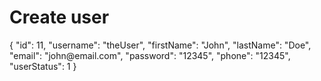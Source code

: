 # Create user

<!--Specify request and response samples manually. 
You can add the sample inside the <sample> element or include it from a file using the 'src' attribute.-->

<api-endpoint openapi-path="./../openapi.yaml" endpoint="/user" method="post">

<request>

<sample src="examples.json" include-lines="1-10"/>

</request>

<response type="default">

<sample>
    {
      "id": 11,
      "username": "theUser",
      "firstName": "John",
      "lastName": "Doe",
      "email": "john@email.com",
      "password": "12345",
      "phone": "12345",
      "userStatus": 1
    }
</sample>

</response>

</api-endpoint>
